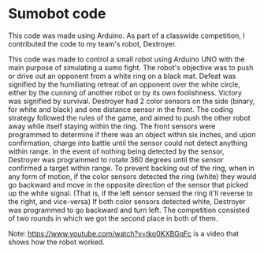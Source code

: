 # Sumobot code 

This code was made using Arduino. As part of a classwide competition, I contributed the code to my team's robot, Destroyer. 

This code was made to control a small robot using Arduino UNO with the main purpose of simulating a sumo fight. The robot's objective was to push or drive out an opponent from a white ring on a black mat. Defeat was signified by the humiliating retreat of an opponent over the white circle, either by the cunning of another robot or by its own foolishness. Victory was signified by survival. Destroyer had 2 color sensors on the side (binary, for white and black) and one distance sensor in the front. The coding strategy followed the rules of the game, and aimed to push the other robot away while itself staying within the ring. The front sensors were programmed to determine if there was an object within six inches, and upon confirmation, charge into battle until the sensor could not detect anything within range.  In the event of nothing being detected by the sensor, Destroyer was programmed to rotate 360 degrees until the sensor confirmed a target within range. To prevent backing out of the ring, when in any form of motion, if the color sensors detected the ring (white) they would go backward and move in the opposite direction of the sensor that picked up the white signal. (That is, if the left sensor sensed the ring it'll reverse to the right, and vice-versa) If both color sensors detected white, Destroyer was programmed to go backward and turn left. The competition consisted of two rounds in which we got the second place in both of them.

Note: https://www.youtube.com/watch?v=tko0KXBGqFc is a video that shows how the robot worked.
